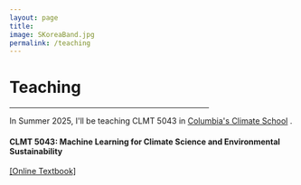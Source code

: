 ```yaml
---
layout: page
title: 
image: SKoreaBand.jpg
permalink: /teaching
---
```


# Teaching
<hr style="width:70%">

In Summer 2025, I'll be teaching CLMT 5043 in <a href="https://www.climate.columbia.edu">Columbia's Climate School</a> .

<h4 style="text-align: left;">CLMT 5043: Machine Learning for Climate Science and Environmental Sustainability</h4>

<p style="text-align: left" align="justify">
<a href="https://kdlamb.github.io/ML4Climate2025">[Online Textbook]</a><br>
